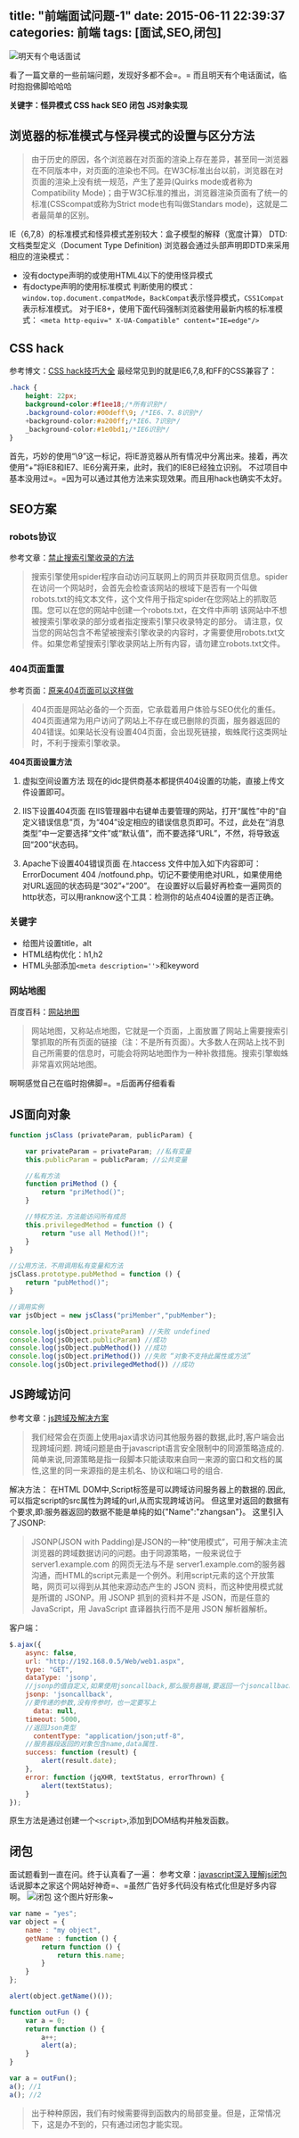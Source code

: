 title: "前端面试问题-1"
date: 2015-06-11 22:39:37
categories: 前端
tags: [面试,SEO,闭包]
---
![明天有个电话面试][1]

看了一篇文章的一些前端问题，发现好多都不会=。=
而且明天有个电话面试，临时抱抱佛脚哈哈哈

**关键字：怪异模式 CSS hack SEO 闭包 JS对象实现**

## 浏览器的标准模式与怪异模式的设置与区分方法

> 由于历史的原因，各个浏览器在对页面的渲染上存在差异，甚至同一浏览器在不同版本中，对页面的渲染也不同。在W3C标准出台以前，浏览器在对页面的渲染上没有统一规范，产生了差异(Quirks mode或者称为Compatibility Mode)；由于W3C标准的推出，浏览器渲染页面有了统一的标准(CSScompat或称为Strict mode也有叫做Standars mode)，这就是二者最简单的区别。

IE（6,7,8）的标准模式和怪异模式差别较大：盒子模型的解释（宽度计算）
DTD:文档类型定义（Document Type Definition)
浏览器会通过头部声明即DTD来采用相应的渲染模式：
* 没有doctype声明的或使用HTML4以下的使用怪异模式
* 有doctype声明的使用标准模式
判断使用的模式：`window.top.document.compatMode`，`BackCompat`表示怪异模式，`CSS1Compat`表示标准模式。
对于IE8+，使用下面代码强制浏览器使用最新内核的标准模式：
`<meta http-equiv=" X-UA-Compatible" content="IE=edge"/>`

<!-- more -->

## CSS hack
参考博文：[CSS hack技巧大全][2]
最经常见到的就是IE6,7,8,和FF的CSS兼容了：
```css
.hack {
    height: 22px;
    background-color:#f1ee18;/*所有识别*/
    .background-color:#00deff\9; /*IE6、7、8识别*/
    +background-color:#a200ff;/*IE6、7识别*/
    _background-color:#1e0bd1;/*IE6识别*/
}
```
首先，巧妙的使用“\9”这一标记，将IE游览器从所有情况中分离出来。接着，再次使用“+”将IE8和IE7、IE6分离开来，此时，我们的IE8已经独立识别。
不过项目中基本没用过=。=因为可以通过其他方法来实现效果。而且用hack也确实不太好。

## SEO方案

### robots协议
参考文章：[禁止搜索引擎收录的方法][3]

> 搜索引擎使用spider程序自动访问互联网上的网页并获取网页信息。spider在访问一个网站时，会首先会检查该网站的根域下是否有一个叫做 robots.txt的纯文本文件，这个文件用于指定spider在您网站上的抓取范围。您可以在您的网站中创建一个robots.txt，在文件中声明 该网站中不想被搜索引擎收录的部分或者指定搜索引擎只收录特定的部分。
请注意，仅当您的网站包含不希望被搜索引擎收录的内容时，才需要使用robots.txt文件。如果您希望搜索引擎收录网站上所有内容，请勿建立robots.txt文件。

### 404页面重置
参考页面：[原来404页面可以这样做][4]

> 404页面是网站必备的一个页面，它承载着用户体验与SEO优化的重任。404页面通常为用户访问了网站上不存在或已删除的页面，服务器返回的404错误。如果站长没有设置404页面，会出现死链接，蜘蛛爬行这类网址时，不利于搜索引擎收录。

**404页面设置方法**

1. 虚拟空间设置方法
现在的idc提供商基本都提供404设置的功能，直接上传文件设置即可。

2. IIS下设置404页面
在IIS管理器中右键单击要管理的网站，打开“属性”中的“自定义错误信息”页，为“404”设定相应的错误信息页即可。不过，此处在“消息类型”中一定要选择“文件”或“默认值”，而不要选择“URL”，不然，将导致返回“200”状态码。

3. Apache下设置404错误页面
在.htaccess 文件中加入如下内容即可：ErrorDocument 404 /notfound.php。切记不要使用绝对URL，如果使用绝对URL返回的状态码是“302”+“200”。
在设置好以后最好再检查一遍网页的http状态，可以用ranknow这个工具：检测你的站点404设置的是否正确。

### 关键字
* 给图片设置title，alt
* HTML结构优化：h1,h2
* HTML头部添加`<meta description=''>`和keyword

### 网站地图
百度百科：[网站地图][5]

> 网站地图，又称站点地图，它就是一个页面，上面放置了网站上需要搜索引擎抓取的所有页面的链接（注：不是所有页面）。大多数人在网站上找不到自己所需要的信息时，可能会将网站地图作为一种补救措施。搜索引擎蜘蛛非常喜欢网站地图。

啊啊感觉自己在临时抱佛脚=。=后面再仔细看看

## JS面向对象
```javascript
function jsClass (privateParam, publicParam) {

	var privateParam = privateParam; //私有变量
	this.publicParam = publicParam; //公共变量

	//私有方法
	function priMethod () {
		return "priMethod()";
	}

	//特权方法，方法能访问所有成员
	this.privilegedMethod = function () {
		return "use all Method()!";
	}
}

//公用方法，不用调用私有变量和方法
jsClass.prototype.pubMethod = function () {
	return "pubMethod()";
}

//调用实例
var jsObject = new jsClass("priMember","pubMember");

console.log(jsObject.privateParam) //失败 undefined
console.log(jsObject.publicParam) //成功
console.log(jsObject.pubMethod()) //成功
console.log(jsObject.priMethod()) //失败 “对象不支持此属性或方法”
console.log(jsObject.privilegedMethod()) //成功
```

## JS跨域访问
参考文章：[js跨域及解决方案][6]

> 我们经常会在页面上使用ajax请求访问其他服务器的数据,此时,客户端会出现跨域问题.
跨域问题是由于javascript语言安全限制中的同源策略造成的.
简单来说,同源策略是指一段脚本只能读取来自同一来源的窗口和文档的属性,这里的同一来源指的是主机名、协议和端口号的组合.

解决方法：
在HTML DOM中,Script标签是可以跨域访问服务器上的数据的.因此,可以指定script的src属性为跨域的url,从而实现跨域访问。
但这里对返回的数据有个要求,即:服务器返回的数据不能是单纯的如{"Name":"zhangsan"}。
这里引入了JSONP:

> JSONP(JSON with Padding)是JSON的一种“使用模式”，可用于解决主流浏览器的跨域数据访问的问题。由于同源策略，一般来说位于 server1.example.com 的网页无法与不是 server1.example.com的服务器沟通，而HTML的script元素是一个例外。利用script元素的这个开放策略，网页可以得到从其他来源动态产生的 JSON 资料，而这种使用模式就是所谓的 JSONP。用 JSONP 抓到的资料并不是 JSON，而是任意的JavaScript，用 JavaScript 直译器执行而不是用 JSON 解析器解析。


客户端：
```javascript
$.ajax({
    async: false,
    url: "http://192.168.0.5/Web/web1.aspx",
    type: "GET",
    dataType: 'jsonp',
    //jsonp的值自定义,如果使用jsoncallback,那么服务器端,要返回一个jsoncallback的值对应的对象.
    jsonp: 'jsoncallback',
    //要传递的参数,没有传参时，也一定要写上
      data: null,
    timeout: 5000,
    //返回Json类型
      contentType: "application/json;utf-8",
    //服务器段返回的对象包含name,data属性.
    success: function (result) {
        alert(result.date);
    },
    error: function (jqXHR, textStatus, errorThrown) {
        alert(textStatus);
    }
});
```
原生方法是通过创建一个`<script>`,添加到DOM结构并触发函数。

## 闭包
面试题看到一直在问。终于认真看了一遍：
参考文章：[javascript深入理解js闭包][7]
话说脚本之家这个网站好神奇=、=虽然广告好多代码没有格式化但是好多内容啊。
![闭包][8]
这个图片好形象~
```javascript
var name = "yes";
var object = {
	name : "my object",
	getName : function () {
		return function () {
			return this.name;
		}
	}
};

alert(object.getName()());
```
```javascript
function outFun () {
	var a = 0;
	return function () {
		a++;
		alert(a);
	}
}

var a = outFun();
a(); //1
a(); //2
```

> 出于种种原因，我们有时候需要得到函数内的局部变量。但是，正常情况下，这是办不到的，只有通过闭包才能实现。


  [1]: http://i4.tietuku.com/3014ae961ccc01f1.jpg
  [2]: http://www.duitang.com/static/csshack.html
  [3]: http://lusongsong.com/info/post/383.html
  [4]: http://lusongsong.com/reed/404.html
  [5]: http://baike.baidu.com/link?url=3yIMXlY5hM8vVN0tWr89s77WQ2xkwu5BX1gaCvwy34m_25ihoAA_Oot70ma3cda7tc01k7A81ft2aeGYHdbSpq
  [6]: http://www.cnblogs.com/oneword/archive/2012/12/03/2799443.htmlQ2xkwu5BX1gaCvwy34m_25ihoAA_Oot70ma3cda7tc01k7A81ft2aeGYHdbSpq
  [7]: http://www.jb51.net/article/24101.htm
  [8]: http://files.jb51.net/upload/201007/20100703001016918.jpg
